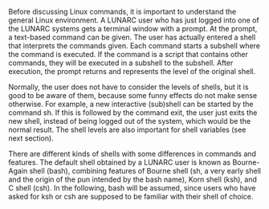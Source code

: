 Before discussing Linux commands, it is important to understand the general Linux environment. A LUNARC user who has just logged into one of the LUNARC systems gets a terminal window with a prompt. At the prompt, a text-based command can be given. The user has actually entered a shell that interprets the commands given. Each command starts a subshell where the command is executed. If the command is a script that contains other commands, they will be executed in a subshell to the subshell. After execution, the prompt returns and represents the level of the original shell.

Normally, the user does not have to consider the levels of shells, but it is good to be aware of them, because some funny effects do not make sense otherwise. For example, a new interactive (sub)shell can be started by the command sh. If this is followed by the command exit, the user just exits the new shell, instead of being logged out of the system, which would be the normal result. The shell levels are also important for shell variables (see next section).

There are different kinds of shells with some differences in commands and features. The default shell obtained by a LUNARC user is known as Bourne-Again shell (bash), combining features of Bourne shell (sh, a very early shell and the origin of the pun intended by the bash name), Korn shell (ksh), and C shell (csh). In the following, bash will be assumed, since users who have asked for ksh or csh are supposed to be familiar with their shell of choice.


